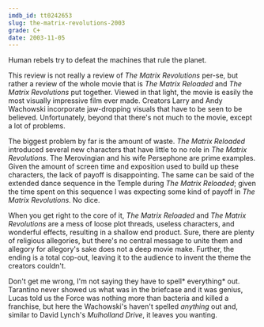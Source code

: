 ```yaml
---
imdb_id: tt0242653
slug: the-matrix-revolutions-2003
grade: C+
date: 2003-11-05
---
```


Human rebels try to defeat the machines that rule the planet.

This review is not really a review of _The Matrix Revolutions_ per-se, but rather a review of the whole movie that is _The Matrix Reloaded_ and _The Matrix Revolutions_ put together. Viewed in that light, the movie is easily the most visually impressive film ever made. Creators Larry and Andy Wachowski incorporate jaw-dropping visuals that have to be seen to be believed. Unfortunately, beyond that there's not much to the movie, except a lot of problems.

The biggest problem by far is the amount of waste. _The Matrix Reloaded_ introduced several new characters that have little to no role in _The Matrix Revolutions_. The Merovingian and his wife Persephone are prime examples. Given the amount of screen time and exposition used to build up these characters, the lack of payoff is disappointing. The same can be said of the extended dance sequence in the Temple during _The Matrix Reloaded_; given the time spent on this sequence I was expecting some kind of payoff in _The Matrix Revolutions_. No dice.

When you get right to the core of it, _The Matrix Reloaded_ and _The Matrix Revolutions_ are a mess of loose plot threads, useless characters, and wonderful effects, resulting in a shallow end product. Sure, there are plenty of religious allegories, but there's no central message to unite them and allegory for allegory's sake does not a deep movie make. Further, the ending is a total cop-out, leaving it to the audience to invent the theme the creators couldn't.

Don't get me wrong, I'm not saying they have to spell* everything* out. Tarantino never showed us what was in the briefcase and it was genius, Lucas told us the Force was nothing more than bacteria and killed a franchise, but here the Wachowski's haven't spelled _anything_ out and, similar to David Lynch's <span data-imdb-id="tt0166924">_Mulholland Drive_</span>, it leaves you wanting.
